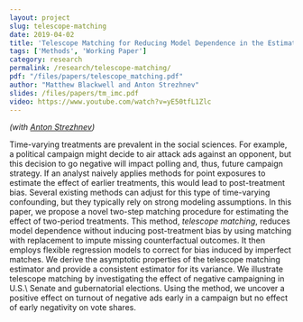 ```yaml
---
layout: project
slug: telescope-matching
date: 2019-04-02
title: 'Telescope Matching for Reducing Model Dependence in the Estimation of the Effects of Time-varying Treatments: An Application to Negative Advertising'
tags: ['Methods', 'Working Paper']
category: research
permalink: /research/telescope-matching/
pdf: "/files/papers/telescope_matching.pdf"
author: "Matthew Blackwell and Anton Strezhnev"
slides: /files/papers/tm_imc.pdf
video: https://www.youtube.com/watch?v=yE50tfL1Zlc
---
```


*(with [Anton Strezhnev][])*

Time-varying treatments are prevalent in the social sciences. For example, a political campaign might decide to air attack ads against an opponent, but this decision to go negative will impact polling and, thus, future campaign strategy. If an analyst naively applies methods for point exposures to estimate the effect of earlier treatments, this would lead to post-treatment bias. Several existing methods can adjust for this type of time-varying confounding, but they typically rely on strong modeling assumptions. In this paper, we propose a novel two-step matching procedure for estimating the effect of two-period treatments. This method, *telescope matching*, reduces model dependence without inducing post-treatment bias by using matching with replacement to impute missing counterfactual outcomes. It then employs flexible regression models to correct for bias induced by imperfect matches. We derive the asymptotic properties of the telescope matching estimator and provide a consistent estimator for its variance. We illustrate telescope matching by investigating the effect of negative campaigning in U.S.\ Senate and gubernatorial elections. Using the method, we uncover a positive effect on turnout of negative ads early in a campaign but no effect of early negativity on vote shares.

[Anton Strezhnev]: https://www.antonstrezhnev.com/
